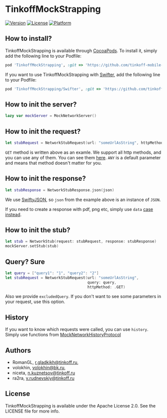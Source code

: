 # TinkoffMockStrapping

[![Version](https://img.shields.io/cocoapods/v/TinkoffMockStrapping.svg?style=flat)](https://cocoapods.org/pods/TinkoffMockStrapping)
[![License](https://img.shields.io/cocoapods/l/TinkoffMockStrapping.svg?style=flat)](https://cocoapods.org/pods/TinkoffMockStrapping)
[![Platform](https://img.shields.io/cocoapods/p/TinkoffMockStrapping.svg?style=flat)](https://cocoapods.org/pods/TinkoffMockStrapping)

## How to install?

TinkoffMockStrapping is available through [CocoaPods](https://cocoapods.org). To install
it, simply add the following line to your Podfile:

```ruby
pod 'TinkoffMockStrapping', :git => 'https://github.com/tinkoff-mobile-tech/TinkoffMockStrapping.git'
```

If you want to use TinkoffMockStrapping with [Swifter](https://github.com/httpswift/swifter), add the following line to your Podfile:

```ruby
pod 'TinkoffMockStrapping/Swifter', :git => 'https://github.com/tinkoff-mobile-tech/TinkoffMockStrapping.git'
```

## How to init the server?

```swift
lazy var mockServer = MockNetworkServer()
```

## How to init the request?

```swift
let stubRequest = NetworkStubRequest(url: "someUrlAsString", httpMethod: .GET)
```

```GET``` method is written above as an examle. We support all http methods, and you can use any of them. You can see them [here](https://github.com/tinkoff-mobile-tech/TinkoffMockStrapping/blob/main/Development/Source/Core/NetworkStubMethod.swift).
```ANY``` is a default parameter and means that method doesn't matter for you.

## How to init the response?

```swift
let stubResponse = NetworkStubResponse.json(json)
```
We use [SwiftyJSON](https://github.com/SwiftyJSON/SwiftyJSON), so ```json``` from the example above is an instance of ```JSON```. 

If you need to create a response with pdf, png etc, simply use ```data``` [case instead](https://github.com/tinkoff-mobile-tech/TinkoffMockStrapping/blob/main/Development/Source/Core/NetworkStubResponse.swift).

## How to init the stub?

```swift
let stub = NetworkStub(request: stubRequest, response: stubResponse)
mockServer.setStub(stub)
```

## Query? Sure

```swift
let query = ["query1": "1", "query2": "2"]
let stubRequest = NetworkStubRequest(url: "someUrlAsString",
                                     query: query,
                                     httpMethod: .GET)
```

Also we provide `excludedQuery`. If you don't want to see some parameters in your request, use this option.

## History

If you want to know which requests were called, you can use `history`.
Simply use functions from [MockNetworkHistoryProtocol](https://github.com/tinkoff-mobile-tech/TinkoffMockStrapping/blob/main/Development/Source/Core/Protocols/MockNetworkHistoryProtocol.swift)

## Authors
* RomanGL, r.gladkikh@tinkoff.ru,
* volokhin, volokhin@bk.ru,
* niceta, n.kuznetsov@tinkoff.ru 
* ra2ra, v.rudnevskiy@tinkoff.ru

## License

TinkoffMockStrapping is available under the Apache License 2.0. See the LICENSE file for more info.
